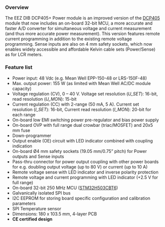 ### Overview

The EEZ DIB DCP405+ Power module is an improved version of the [DCP405](https://github.com/eez-open/modular-psu/tree/master/dcp405) module that now includes an on-board 32-bit MCU, a more accurate and faster A/D converter for simultaneous voltage and current measurement (and thus more accurate power measurement).
This version features remote current programming in addition to the existing remote voltage programming. Sense inputs are also on 4 mm safety sockets, which now enables widely accessible and affordable Kelvin cable sets (Power/Sense) as for LCR meters.

### Feature list
- Power input: 48 Vdc (e.g. Mean Well EPP-150-48 or LRS-150F-48)
- Max. output power: 155 W (as limited with Mean Well AC/DC module capacity) 
- Voltage regulation (CV), 0 – 40 V. Voltage set resolution (_U_SET_): 16-bit, read resolution (_U_MON_): 15-bit
- Current regulation (CC) with 2-range (50 mA, 5 A). Current set resolution (_I_SET_): 16-bit, Current read resolution (_I_MON_): 20-bit for each range
- On-board low EMI switching power pre-regulator and bias power supply
- On-board OVP with full range dual crowbar (triac/MOSFET) and 20x5 mm fuse
- Down-programmer
- Output enable (OE) circuit with LED indicator combined with coupling indication
- On-board Ø4 mm safety sockets (19.05 mm/0.75” pitch) for Power outputs and Sense inputs 
- Pass-thru connector for power output coupling with other power boards for e.g. doubling output voltage (up to 80 V) or current (up to 10 A)
- Remote voltage sense with LED indicator and inverse polarity protection
- Remote voltage and current programming with LED indicator (+2.5 V for full range)
- On-board 32-bit 250 MHz MCU ([STM32H503CBT6](https://www.st.com/en/microcontrollers-microprocessors/stm32h503cb.html))
- Galvanically isolated SPI bus
- I2C EEPROM for storing board specific configuration and calibration parameters
- SPI Temperature sensor
- Dimensions: 180 x 103.5 mm, 4-layer PCB
- **CE certified design**


